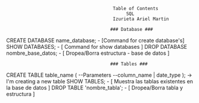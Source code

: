                                             Table of Contents
                                                 SQL
                                            Izurieta Ariel Martin

                                           ### Database ###
CREATE DATABASE name_database; - [Command for create database's]
SHOW DATABASES; - [ Command for show databases ]
DROP DATABASE nombre_base_datos; - [ Dropea/Borra estructura - base de datos ]


                                           ### Tables ###
CREATE TABLE table_name ( --Parameters --column_name | date_type ); -> I'm creating a new table
SHOW TABLES; - [ Muestra las tablas existentes en la base de datos ]
DROP TABLE 'nombre_tabla'; - [ Dropea/Borra tabla y estructura ]